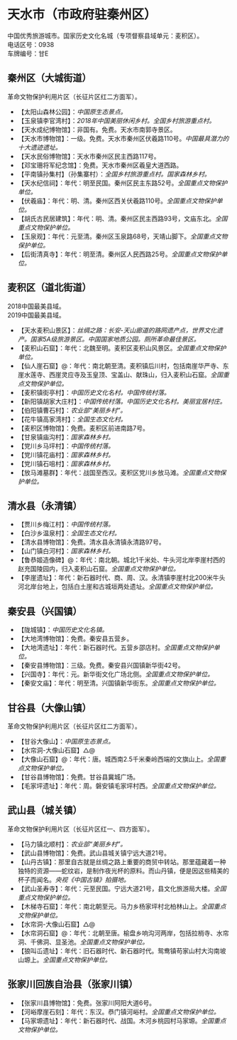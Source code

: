 # 天水市（市政府驻秦州区）  
中国优秀旅游城市。国家历史文化名城（专项督察县域单元：麦积区）。  
电话区号：0938  
车牌编号：甘E  

## 秦州区（大城街道）  
革命文物保护利用片区（长征片区红二方面军）。  
* 【太阳山森林公园】：*中国原生态景点。*  
* 【玉泉镇李官湾村】：*2018年中国美丽休闲乡村。全国乡村旅游重点村。*  
* 【天水成纪博物馆】：非国有。免费。天水市南郭寺景区。  
* 【天水市博物馆】：一级。免费。天水市秦州区伏羲路110号。*中国最具潜力的十大遗迹遗址。*  
* 【天水民俗博物馆】：天水市秦州区民主西路117号。  
* 【邓宝珊将军纪念馆】：免费。天水市秦州区羲皇大道西路。  
* 【平南镇孙集村】（孙集寨村）：*全国乡村旅游重点村。国家森林乡村。*  
* 【天水纪信祠】：年代：明至民国。秦州区民主东路52号。*全国重点文物保护单位。*  
* 【伏羲庙】：年代：明、清。秦州区西关伏羲路110号。*全国重点文物保护单位。*  
* 【胡氏古民居建筑】：年代：明、清。秦州区民主西路93号，文庙东北。*全国重点文物保护单位。*  
* 【玉泉观】：年代：元至清。秦州区玉泉路68号，天靖山脚下。*全国重点文物保护单位。*  
* 【后街清真寺】：年代：明至清。秦州区人民西路25号。*全国重点文物保护单位。*  

## 麦积区（道北街道）  
2018中国最美县域。  
2019中国最美县域。  
* 【天水麦积山景区】：*丝绸之路：长安-天山廊道的路网遗产点，世界文化遗产。国家5A级旅游景区。中国国家地质公园。厕所革命最佳景区。*  
* 【麦积山石窟】：年代：北魏至明。麦积区麦积山风景区。*全国重点文物保护单位。*  
* 【仙人崖石窟】@：年代：南北朝至清。麦积镇后川村，包括南崖华严寺、东崖水莲寺、西崖灵应寺及玉皇顶、宝盖山、献珠山，归入麦积山石窟。*全国重点文物保护单位。*  
* 【麦积镇街亭村】：*中国历史文化名村。中国传统村落。*  
* 【新阳镇胡家大庄村】：*中国传统村落。中国历史文化名村。美丽宜居村庄。*  
* 【伯阳镇曹石村】：*农业部“美丽乡村”。*  
* 【花牛镇高家湾村】：*全国生态文化村。*  
* 【麦积区博物馆】：免费。麦积区前进南路7号。  
* 【甘泉镇庙沟村】：*国家森林乡村。*  
* 【党川乡马坪村】：*中国传统村落。*  
* 【党川镇花庙村】：*国家森林乡村。*  
* 【党川镇石咀村】：*国家森林乡村。*  
* 【放马滩墓群】：年代：战国至西汉。麦积区党川乡放马滩。*全国重点文物保护单位。*  

## 清水县（永清镇）  
* 【贾川乡梅江村】：*中国传统村落。*  
* 【白沙乡温泉村】：*全国生态文化村。*  
* 【清水县博物馆】：免费。清水县永清镇永清路97号。  
* 【山门镇白河村】：*国家森林乡村。*  
* 【鲁恭姬造像碑】@：年代：南北朝。城北1千米处、牛头河北岸李崖村西的赵充国陵园内，归入麦积山石窟。*全国重点文物保护单位。*  
* 【李崖遗址】：年代：新石器时代、商、周、汉。永清镇李崖村北200米牛头河北岸台地上，包括白土崖和古城垣两处遗址。*全国重点文物保护单位。*  

## 秦安县（兴国镇）  
* 【陇城镇】：*中国历史文化名镇。*  
* 【大地湾博物馆】：免费。秦安县五营乡。  
* 【大地湾遗址】：年代：新石器时代。五营乡邵店村。*全国重点文物保护单位。*  
* 【秦安县博物馆】：三级。免费。秦安县兴国镇新华街42号。  
* 【兴国寺】：年代：元。新华街文化广场北侧。*全国重点文物保护单位。*  
* 【秦安文庙】：年代：明至清。兴国镇新华街东。*全国重点文物保护单位。*  

## 甘谷县（大像山镇）  
革命文物保护利用片区（长征片区红二方面军）。  
* 【甘谷大像山】：*中国原生态景点。*  
* 【水帘洞-大像山石窟】△@  
* 【大像山石窟】@：年代：唐。城西南2.5千米秦岭西端的文旗山上。*全国重点文物保护单位。*  
* 【甘谷县博物馆】：免费。甘谷县冀城广场。  
* 【毛家坪遗址】：年代：周。磐安镇毛家坪村西。*全国重点文物保护单位。*  

## 武山县（城关镇）  
革命文物保护利用片区（长征片区红一、四方面军）。  
* 【马力镇北顺村】：*农业部“美丽乡村”。*  
* 【武山县博物馆】：免费。武山县城关镇宁远大道21号。  
* 【山丹古镇】：那里自古就是丝绸之路上重要的商贸中转站。那里蕴藏着一种独特的资源——蛇纹岩，是制作夜光杯的原料。而山丹镇，便是因这些精美的杯子而闻名。*央视《中国古镇》拍摄地。*  
* 【武山圣寿寺】：年代：元至民国。宁远大道21号，县文化旅游局大楼。*全国重点文物保护单位。*  
* 【木梯寺石窟】：年代：南北朝至元。马力乡杨家坪村北柏林山上。*全国重点文物保护单位。*  
* 【水帘洞-大像山石窟】△@  
* 【水帘洞石窟】@：年代：北朝至唐。榆盘乡响沟河两岸，包括拉梢寺、水帘洞、千佛洞、显圣池。*全国重点文物保护单位。*  
* 【狼叫屲遗址】：年代：旧石器时代、新石器时代。鸳鸯镇苟家山村大沟南坡山塬上。*全国重点文物保护单位。*  

## 张家川回族自治县（张家川镇）  
* 【张家川县博物馆】：免费。张家川阿阳大道6号。  
* 【河峪摩崖石刻】：年代：东汉。恭门镇河峪村。*全国重点文物保护单位。*  
* 【马家塬遗址】：年代：新石器时代、战国。木河乡桃园村马家塬。*全国重点文物保护单位。*  
